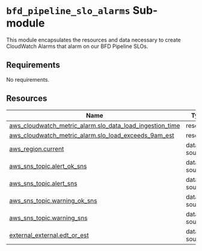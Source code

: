 # `bfd_pipeline_slo_alarms` Sub-module

This module encapsulates the resources and data necessary to create CloudWatch Alarms that alarm on
our BFD Pipeline SLOs.

<!-- BEGIN_TF_DOCS -->
<!-- GENERATED WITH `terraform-docs .`
     Manually updating the README.md will be overwritten.
     For more details, see the file '.terraform-docs.yml' or
     https://terraform-docs.io/user-guide/configuration/
-->
## Requirements

No requirements.

<!-- GENERATED WITH `terraform-docs .`
Manually updating the README.md will be overwritten.
For more details, see the file '.terraform-docs.yml' or
https://terraform-docs.io/user-guide/configuration/
-->

## Resources

| Name | Type |
|------|------|
| [aws_cloudwatch_metric_alarm.slo_data_load_ingestion_time](https://registry.terraform.io/providers/hashicorp/aws/latest/docs/resources/cloudwatch_metric_alarm) | resource |
| [aws_cloudwatch_metric_alarm.slo_load_exceeds_9am_est](https://registry.terraform.io/providers/hashicorp/aws/latest/docs/resources/cloudwatch_metric_alarm) | resource |
| [aws_region.current](https://registry.terraform.io/providers/hashicorp/aws/latest/docs/data-sources/region) | data source |
| [aws_sns_topic.alert_ok_sns](https://registry.terraform.io/providers/hashicorp/aws/latest/docs/data-sources/sns_topic) | data source |
| [aws_sns_topic.alert_sns](https://registry.terraform.io/providers/hashicorp/aws/latest/docs/data-sources/sns_topic) | data source |
| [aws_sns_topic.warning_ok_sns](https://registry.terraform.io/providers/hashicorp/aws/latest/docs/data-sources/sns_topic) | data source |
| [aws_sns_topic.warning_sns](https://registry.terraform.io/providers/hashicorp/aws/latest/docs/data-sources/sns_topic) | data source |
| [external_external.edt_or_est](https://registry.terraform.io/providers/hashicorp/external/latest/docs/data-sources/external) | data source |
<!-- END_TF_DOCS -->
